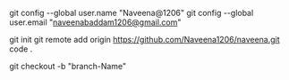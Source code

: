 git config --global user.name "Naveena@1206"
git config --global user.email "naveenabaddam1206@gmail.com"

git init
git remote add origin https://github.com/Naveena1206/naveena.git
code .

<!-- git status
     git add .
     git status
     git commit -m
     git push -->

git  checkout -b "branch-Name"
     
